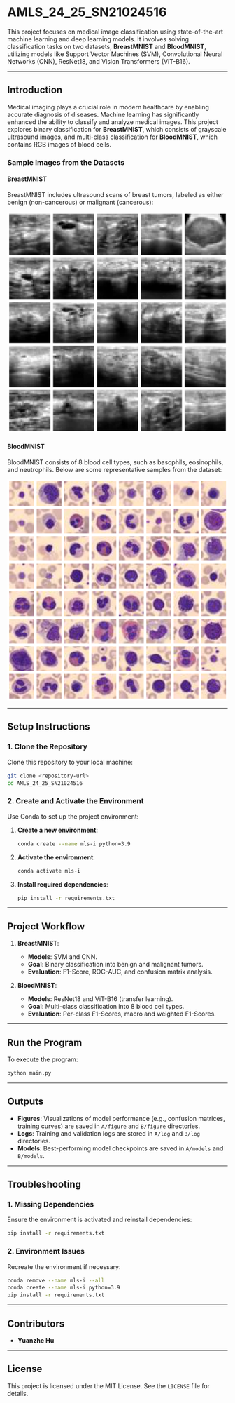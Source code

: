 # AMLS_24_25_SN21024516

This project focuses on medical image classification using state-of-the-art machine learning and deep learning models. It involves solving classification tasks on two datasets, **BreastMNIST** and **BloodMNIST**, utilizing models like Support Vector Machines (SVM), Convolutional Neural Networks (CNN), ResNet18, and Vision Transformers (ViT-B16).

---

## **Introduction**

Medical imaging plays a crucial role in modern healthcare by enabling accurate diagnosis of diseases. Machine learning has significantly enhanced the ability to classify and analyze medical images. This project explores binary classification for **BreastMNIST**, which consists of grayscale ultrasound images, and multi-class classification for **BloodMNIST**, which contains RGB images of blood cells.

### **Sample Images from the Datasets**
#### BreastMNIST
BreastMNIST includes ultrasound scans of breast tumors, labeled as either benign (non-cancerous) or malignant (cancerous):

![BreastMNIST Samples](A/figure/breastmnist.png)

#### BloodMNIST
BloodMNIST consists of 8 blood cell types, such as basophils, eosinophils, and neutrophils. Below are some representative samples from the dataset:

![BloodMNIST Samples](A/figure/bloodmnist.png)

---

## **Setup Instructions**

### **1. Clone the Repository**
Clone this repository to your local machine:
```bash
git clone <repository-url>
cd AMLS_24_25_SN21024516
```

### **2. Create and Activate the Environment**
Use Conda to set up the project environment:

1. **Create a new environment**:
   ```bash
   conda create --name mls-i python=3.9
   ```

2. **Activate the environment**:
   ```bash
   conda activate mls-i
   ```

3. **Install required dependencies**:
   ```bash
   pip install -r requirements.txt
   ```

---

## **Project Workflow**

1. **BreastMNIST**:
   - **Models**: SVM and CNN.
   - **Goal**: Binary classification into benign and malignant tumors.
   - **Evaluation**: F1-Score, ROC-AUC, and confusion matrix analysis.

2. **BloodMNIST**:
   - **Models**: ResNet18 and ViT-B16 (transfer learning).
   - **Goal**: Multi-class classification into 8 blood cell types.
   - **Evaluation**: Per-class F1-Scores, macro and weighted F1-Scores.

---

## **Run the Program**

To execute the program:
```bash
python main.py
```
---

## **Outputs**

- **Figures**: Visualizations of model performance (e.g., confusion matrices, training curves) are saved in `A/figure` and `B/figure` directories.
- **Logs**: Training and validation logs are stored in `A/log` and `B/log` directories.
- **Models**: Best-performing model checkpoints are saved in `A/models` and `B/models`.

---

## **Troubleshooting**

### **1. Missing Dependencies**
Ensure the environment is activated and reinstall dependencies:
```bash
pip install -r requirements.txt
```

### **2. Environment Issues**
Recreate the environment if necessary:
```bash
conda remove --name mls-i --all
conda create --name mls-i python=3.9
pip install -r requirements.txt
```

---

## **Contributors**

- **Yuanzhe Hu**

---

## **License**

This project is licensed under the MIT License. See the `LICENSE` file for details.
